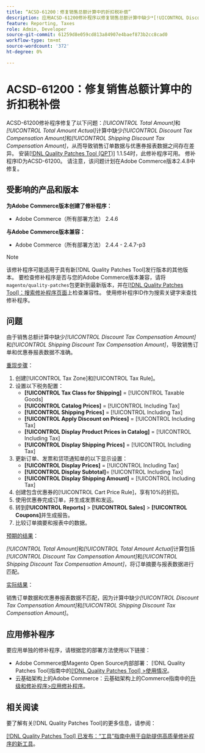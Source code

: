 ```yaml
---
title: “ACSD-61200：修复销售总额计算中的折扣税补偿”
description: 应用ACSD-61200修补程序以修复销售总额计算中缺少*[!UICONTROL Discount Tax Compensation Amount]*和*[!UICONTROL Shipping Discount Tax Compensation Amount]*而导致销售订单数据与优惠券报表数据不一致的Adobe Commerce问题。
feature: Reporting, Taxes
role: Admin, Developer
source-git-commit: 61259d8e059cd813a84907e4baef873b2cc8cad0
workflow-type: tm+mt
source-wordcount: '372'
ht-degree: 0%

---
```


# ACSD-61200：修复销售总额计算中的折扣税补偿

ACSD-61200修补程序修复了以下问题：*[!UICONTROL Total Amount]*&#x200B;和&#x200B;*[!UICONTROL Total Amount Actual]*&#x200B;计算中缺少&#x200B;*[!UICONTROL Discount Tax Compensation Amount]*&#x200B;和&#x200B;*[!UICONTROL Shipping Discount Tax Compensation Amount]*，从而导致销售订单数据与优惠券报表数据之间存在差异。 安装[[!DNL Quality Patches Tool (QPT)]](/help/tools/quality-patches-tool/quality-patches-tool-to-self-serve-quality-patches.md) 1.1.54时，此修补程序可用。 修补程序ID为ACSD-61200。 请注意，该问题计划在Adobe Commerce版本2.4.8中修复。

## 受影响的产品和版本

**为Adobe Commerce版本创建了修补程序：**

- Adobe Commerce（所有部署方法） 2.4.6

**与Adobe Commerce版本兼容：**

- Adobe Commerce（所有部署方法） 2.4.4 - 2.4.7-p3

>[!NOTE]
>
>该修补程序可能适用于具有新[!DNL Quality Patches Tool]发行版本的其他版本。 要检查修补程序是否与您的Adobe Commerce版本兼容，请将`magento/quality-patches`包更新到最新版本，并在[[!DNL Quality Patches Tool]：搜索修补程序页面](https://experienceleague.adobe.com/tools/commerce-quality-patches/index.html)上检查兼容性。 使用修补程序ID作为搜索关键字来查找修补程序。

## 问题

由于销售总额计算中缺少&#x200B;*[!UICONTROL Discount Tax Compensation Amount]*&#x200B;和&#x200B;*[!UICONTROL Shipping Discount Tax Compensation Amount]*，导致销售订单和优惠券报表数据不准确。

<u>重现步骤</u>：

1. 创建[!UICONTROL Tax Zone]和[!UICONTROL Tax Rule]。
1. 设置以下税务配置：
   - **[!UICONTROL Tax Class for Shipping]** = [!UICONTROL Taxable Goods]
   - **[!UICONTROL Catalog Prices]** = [!UICONTROL Including Tax]
   - **[!UICONTROL Shipping Prices]** = [!UICONTROL Including Tax]
   - **[!UICONTROL Apply Discount on Prices]** = [!UICONTROL Including Tax]
   - **[!UICONTROL Display Product Prices in Catalog]** = [!UICONTROL Including Tax]
   - **[!UICONTROL Display Shipping Prices]** = [!UICONTROL Including Tax]
1. 更新订单、发票和贷项通知单的以下显示设置：
   - **[!UICONTROL Display Prices]** = [!UICONTROL Including Tax]
   - **[!UICONTROL Display Subtotal]**= [!UICONTROL Including Tax]
   - **[!UICONTROL Display Shipping Amount]** = [!UICONTROL Including Tax]
1. 创建包含优惠券的[!UICONTROL Cart Price Rule]，享有10%的折扣。
1. 使用优惠券完成订单，并生成发票和发运。
1. 转到&#x200B;**[!UICONTROL Reports]** > **[!UICONTROL Sales]** > **[!UICONTROL Coupons]**&#x200B;并生成报告。
1. 比较订单摘要和报表中的数据。

<u>预期的结果</u>：

*[!UICONTROL Total Amount]*&#x200B;和&#x200B;*[!UICONTROL Total Amount Actual]*&#x200B;计算包括&#x200B;*[!UICONTROL Discount Tax Compensation Amount]*&#x200B;和&#x200B;*[!UICONTROL Shipping Discount Tax Compensation Amount]*，将订单摘要与报表数据进行匹配。

<u>实际结果</u>：

销售订单数据和优惠券报表数据不匹配，因为计算中缺少&#x200B;*[!UICONTROL Discount Tax Compensation Amount]*&#x200B;和&#x200B;*[!UICONTROL Shipping Discount Tax Compensation Amount]*。

## 应用修补程序

要应用单独的修补程序，请根据您的部署方法使用以下链接：

- Adobe Commerce或Magento Open Source内部部署： [!DNL Quality Patches Tool]指南中的[[!DNL Quality Patches Tool] >使用情况](/help/tools/quality-patches-tool/usage.md)。
- 云基础架构上的Adobe Commerce：云基础架构上的Commerce指南中的[升级和修补程序>应用修补程序](https://experienceleague.adobe.com/docs/commerce-cloud-service/user-guide/develop/upgrade/apply-patches.html)。

## 相关阅读

要了解有关[!DNL Quality Patches Tool]的更多信息，请参阅：

[[!DNL Quality Patches Tool] 已发布：“工具”指南中用于自助提供高质量修补程序的新工具](https://experienceleague.adobe.com/en/docs/commerce-knowledge-base/kb/announcements/commerce-announcements/magento-quality-patches-released-new-tool-to-self-serve-quality-patches)。
